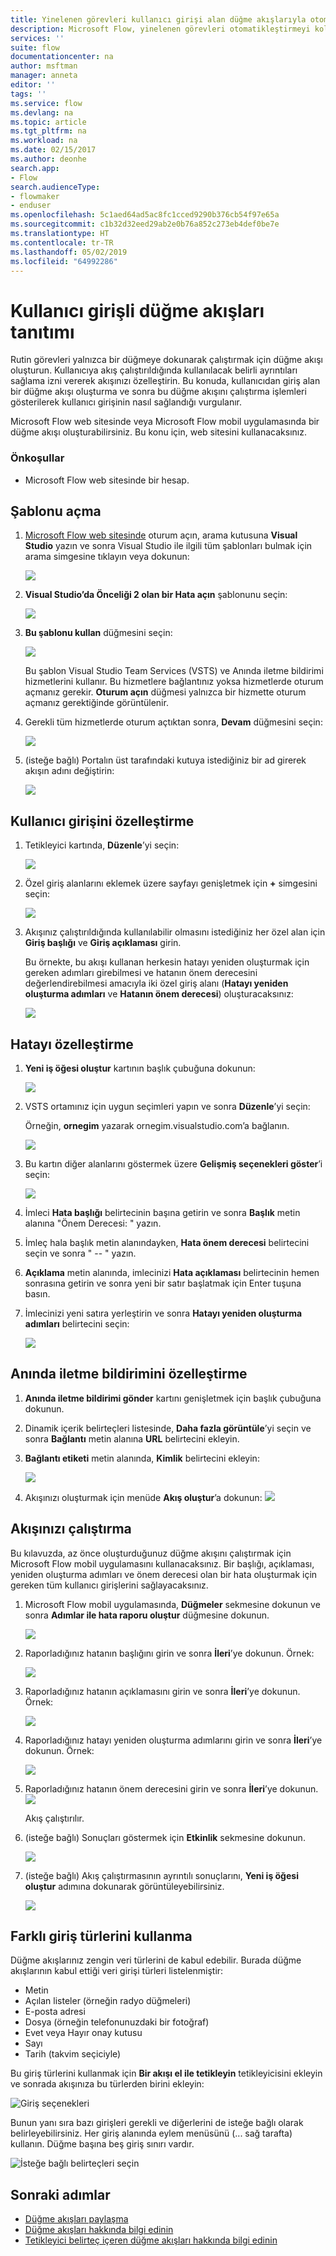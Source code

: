 ```yaml
---
title: Yinelenen görevleri kullanıcı girişi alan düğme akışlarıyla otomatikleştirmeyi öğrenme | Microsoft Docs
description: Microsoft Flow, yinelenen görevleri otomatikleştirmeyi kolaylaştırır. Akışlarınız, yinelenen bir görev çalıştırırken kullanıcı girişi bile alabilir.
services: ''
suite: flow
documentationcenter: na
author: msftman
manager: anneta
editor: ''
tags: ''
ms.service: flow
ms.devlang: na
ms.topic: article
ms.tgt_pltfrm: na
ms.workload: na
ms.date: 02/15/2017
ms.author: deonhe
search.app:
- Flow
search.audienceType:
- flowmaker
- enduser
ms.openlocfilehash: 5c1aed64ad5ac8fc1cced9290b376cb54f97e65a
ms.sourcegitcommit: c1b32d32eed29ab2e0b76a852c273eb4def0be7e
ms.translationtype: HT
ms.contentlocale: tr-TR
ms.lasthandoff: 05/02/2019
ms.locfileid: "64992286"
---
```

# <a name="introducing-button-flows-with-user-input"></a>Kullanıcı girişli düğme akışları tanıtımı
Rutin görevleri yalnızca bir düğmeye dokunarak çalıştırmak için düğme akışı oluşturun. Kullanıcıya akış çalıştırıldığında kullanılacak belirli ayrıntıları sağlama izni vererek akışınızı özelleştirin. Bu konuda, kullanıcıdan giriş alan bir düğme akışı oluşturma ve sonra bu düğme akışını çalıştırma işlemleri gösterilerek kullanıcı girişinin nasıl sağlandığı vurgulanır.

Microsoft Flow web sitesinde veya Microsoft Flow mobil uygulamasında bir düğme akışı oluşturabilirsiniz. Bu konu için, web sitesini kullanacaksınız.

### <a name="prerequisites"></a>Önkoşullar
* Microsoft Flow web sitesinde bir hesap.

## <a name="open-the-template"></a>Şablonu açma
1. [Microsoft Flow web sitesinde](https://flow.microsoft.com) oturum açın, arama kutusuna **Visual Studio** yazın ve sonra Visual Studio ile ilgili tüm şablonları bulmak için arama simgesine tıklayın veya dokunun:
   
    ![](./media/button-flow-with-user-input-tokens/1.png)  
2. **Visual Studio’da Önceliği 2 olan bir Hata açın** şablonunu seçin:
   
    ![](./media/button-flow-with-user-input-tokens/2.png)  
3. **Bu şablonu kullan** düğmesini seçin:
   
    ![](./media/button-flow-with-user-input-tokens/3.png)  
   
    Bu şablon Visual Studio Team Services (VSTS) ve Anında iletme bildirimi hizmetlerini kullanır. Bu hizmetlere bağlantınız yoksa hizmetlerde oturum açmanız gerekir. **Oturum açın** düğmesi yalnızca bir hizmette oturum açmanız gerektiğinde görüntülenir.
4. Gerekli tüm hizmetlerde oturum açtıktan sonra, **Devam** düğmesini seçin:
   
    ![](./media/button-flow-with-user-input-tokens/4.png)  
5. (isteğe bağlı) Portalın üst tarafındaki kutuya istediğiniz bir ad girerek akışın adını değiştirin:
   
    ![](./media/button-flow-with-user-input-tokens/5.png)

## <a name="customize-the-user-input"></a>Kullanıcı girişini özelleştirme
1. Tetikleyici kartında, **Düzenle**’yi seçin:
   
    ![](./media/button-flow-with-user-input-tokens/6.png)  
2. Özel giriş alanlarını eklemek üzere sayfayı genişletmek için **+** simgesini seçin:
   
    ![](./media/button-flow-with-user-input-tokens/7.png)
3. Akışınız çalıştırıldığında kullanılabilir olmasını istediğiniz her özel alan için **Giriş başlığı** ve **Giriş açıklaması** girin.  
   
    Bu örnekte, bu akışı kullanan herkesin hatayı yeniden oluşturmak için gereken adımları girebilmesi ve hatanın önem derecesini değerlendirebilmesi amacıyla iki özel giriş alanı (**Hatayı yeniden oluşturma adımları** ve **Hatanın önem derecesi**) oluşturacaksınız:  
   
    ![](./media/button-flow-with-user-input-tokens/8.png)

## <a name="customize-the-bug"></a>Hatayı özelleştirme
1. **Yeni iş öğesi oluştur** kartının başlık çubuğuna dokunun:
   
    ![](./media/button-flow-with-user-input-tokens/9.png)  
2. VSTS ortamınız için uygun seçimleri yapın ve sonra **Düzenle**’yi seçin:
   
    Örneğin, **ornegim** yazarak ornegim.visualstudio.com’a bağlanın.
   
    ![](./media/button-flow-with-user-input-tokens/10.png)  
3. Bu kartın diğer alanlarını göstermek üzere **Gelişmiş seçenekleri göster**’i seçin:
   
    ![](./media/button-flow-with-user-input-tokens/11.png)  
4. İmleci **Hata başlığı** belirtecinin başına getirin ve sonra **Başlık** metin alanına "Önem Derecesi: " yazın.
5. İmleç hala başlık metin alanındayken, **Hata önem derecesi** belirtecini seçin ve sonra " -- " yazın.  
6. **Açıklama** metin alanında, imlecinizi **Hata açıklaması** belirtecinin hemen sonrasına getirin ve sonra yeni bir satır başlatmak için Enter tuşuna basın.
7. İmlecinizi yeni satıra yerleştirin ve sonra **Hatayı yeniden oluşturma adımları** belirtecini seçin:
   
    ![](./media/button-flow-with-user-input-tokens/12.png)

## <a name="customize-the-push-notification"></a>Anında iletme bildirimini özelleştirme
1. **Anında iletme bildirimi gönder** kartını genişletmek için başlık çubuğuna dokunun.
2. Dinamik içerik belirteçleri listesinde, **Daha fazla görüntüle**’yi seçin ve sonra **Bağlantı** metin alanına **URL** belirtecini ekleyin.
3. **Bağlantı etiketi** metin alanında, **Kimlik** belirtecini ekleyin:
   
    ![](./media/button-flow-with-user-input-tokens/13.png)  
4. Akışınızı oluşturmak için menüde **Akış oluştur**’a dokunun:  ![](./media/button-flow-with-user-input-tokens/14.png)  

## <a name="run-your-flow"></a>Akışınızı çalıştırma
Bu kılavuzda, az önce oluşturduğunuz düğme akışını çalıştırmak için Microsoft Flow mobil uygulamasını kullanacaksınız. Bir başlığı, açıklaması, yeniden oluşturma adımları ve önem derecesi olan bir hata oluşturmak için gereken tüm kullanıcı girişlerini sağlayacaksınız.  

1. Microsoft Flow mobil uygulamasında, **Düğmeler** sekmesine dokunun ve sonra **Adımlar ile hata raporu oluştur** düğmesine dokunun.
   
    ![](./media/button-flow-with-user-input-tokens/runmt1.png)  
2. Raporladığınız hatanın başlığını girin ve sonra **İleri**’ye dokunun. Örnek:
   
    ![](./media/button-flow-with-user-input-tokens/runmt2.png)  
3. Raporladığınız hatanın açıklamasını girin ve sonra **İleri**’ye dokunun. Örnek:
   
    ![](./media/button-flow-with-user-input-tokens/runmt3.png)  
4. Raporladığınız hatayı yeniden oluşturma adımlarını girin ve sonra **İleri**’ye dokunun. Örnek:
   
    ![](./media/button-flow-with-user-input-tokens/runmt3-1.png)  
5. Raporladığınız hatanın önem derecesini girin ve sonra **İleri**’ye dokunun.  
    ![](./media/button-flow-with-user-input-tokens/runmt3-2.png)  
   
    Akış çalıştırılır.
6. (isteğe bağlı) Sonuçları göstermek için **Etkinlik** sekmesine dokunun.
   
    ![](./media/button-flow-with-user-input-tokens/runmt5.png)  
7. (isteğe bağlı) Akış çalıştırmasının ayrıntılı sonuçlarını, **Yeni iş öğesi oluştur** adımına dokunarak görüntüleyebilirsiniz.
   
    ![](./media/button-flow-with-user-input-tokens/runmt6.png)


## <a name="use-different-input-types"></a>Farklı giriş türlerini kullanma

Düğme akışlarınız zengin veri türlerini de kabul edebilir. Burada düğme akışlarının kabul ettiği veri girişi türleri listelenmiştir: 

- Metin
- Açılan listeler (örneğin radyo düğmeleri)
- E-posta adresi
- Dosya (örneğin telefonunuzdaki bir fotoğraf)
- Evet veya Hayır onay kutusu
- Sayı
- Tarih (takvim seçiciyle)

Bu giriş türlerini kullanmak için **Bir akışı el ile tetikleyin** tetikleyicisini ekleyin ve sonrada akışınıza bu türlerden birini ekleyin:

![Giriş seçenekleri](media/button-flow-with-user-input-tokens/input-options.png)

Bunun yanı sıra bazı girişleri gerekli ve diğerlerini de isteğe bağlı olarak belirleyebilirsiniz. Her giriş alanında eylem menüsünü (... sağ tarafta) kullanın. Düğme başına beş giriş sınırı vardır.

![İsteğe bağlı belirteçleri seçin](media/button-flow-with-user-input-tokens/required-optional.png)

## <a name="next-steps"></a>Sonraki adımlar
* [Düğme akışları paylaşma](share-buttons.md)
* [Düğme akışları hakkında bilgi edinin](introduction-to-button-flows.md)  
* [Tetikleyici belirteç içeren düğme akışları hakkında bilgi edinin](introduction-to-button-trigger-tokens.md)  

